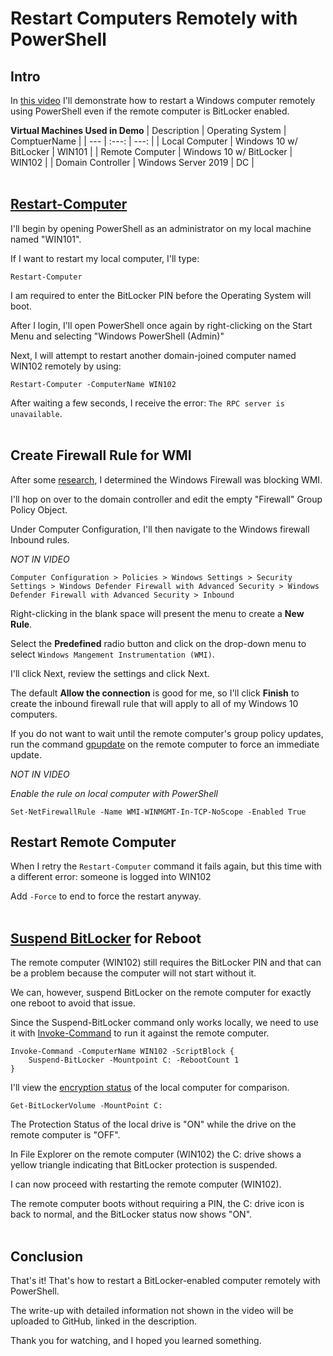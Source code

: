 # Restart Computers Remotely with PowerShell

## Intro

In [this video](https://www.youtube.com/watch?v=czDLFWBZ-JQ) I'll demonstrate how to restart a Windows computer remotely using PowerShell even if the remote computer is BitLocker enabled.

**Virtual Machines Used in Demo**
| Description | Operating System | ComptuerName |
| --- | :---: | ---: |
| Local Computer | Windows 10 w/ BitLocker | WIN101 |
| Remote Computer | Windows 10 w/ BitLocker | WIN102 |
| Domain Controller | Windows Server 2019 | DC |
<br></br>

## [Restart-Computer](https://docs.microsoft.com/en-us/powershell/module/microsoft.powershell.management/restart-computer?view=powershell-5.1)

I'll begin by opening PowerShell as an administrator on my local machine named "WIN101".

If I want to restart my local computer, I'll type:

    Restart-Computer

I am required to enter the BitLocker PIN before the Operating System will boot.

After I login, I'll open PowerShell once again by right-clicking on the Start Menu and selecting "Windows PowerShell (Admin)"

Next, I will attempt to restart another domain-joined computer named WIN102 remotely by using:

    Restart-Computer -ComputerName WIN102

After waiting a few seconds, I receive the error: `The RPC server is unavailable`.
<br></br>

## Create Firewall Rule for WMI

After some [research](https://community.spiceworks.com/topic/1640318-need-help-with-powershell-error-output), I determined the Windows Firewall was blocking WMI.

I'll hop on over to the domain controller and edit the empty "Firewall" Group Policy Object.

Under Computer Configuration, I'll then navigate to the Windows firewall Inbound rules.

*NOT IN VIDEO*

    Computer Configuration > Policies > Windows Settings > Security Settings > Windows Defender Firewall with Advanced Security > Windows Defender Firewall with Advanced Security > Inbound

Right-clicking in the blank space will present the menu to create a **New Rule**.

Select the **Predefined** radio button and click on the drop-down menu to select `Windows Mangement Instrumentation (WMI)`.

I'll click Next, review the settings and click Next.

The default **Allow the connection** is good for me, so I'll click **Finish** to create the inbound firewall rule that will apply to all of my Windows 10 computers.

If you do not want to wait until the remote computer's group policy updates, run the command [gpupdate](https://docs.microsoft.com/en-us/windows-server/administration/windows-commands/gpupdate) on the remote computer to force an immediate update.

*NOT IN VIDEO*

*Enable the rule on local computer with PowerShell*

    Set-NetFirewallRule -Name WMI-WINMGMT-In-TCP-NoScope -Enabled True

## Restart Remote Computer

When I retry the `Restart-Computer` command it fails again, but this time with a different error: someone is logged into WIN102

Add `-Force` to end to force the restart anyway.
<br></br>

## [Suspend BitLocker](https://docs.microsoft.com/en-us/powershell/module/bitlocker/suspend-bitlocker?view=win10-ps) for Reboot

The remote computer (WIN102) still requires the BitLocker PIN and that can be a problem because the computer will not start without it.

We can, however, suspend BitLocker on the remote computer for exactly one reboot to avoid that issue.

Since the Suspend-BitLocker command only works locally, we need to use it with [Invoke-Command](https://docs.microsoft.com/en-us/powershell/module/microsoft.powershell.core/invoke-command?view=powershell-5.1) to run it against the remote computer.

    Invoke-Command -ComputerName WIN102 -ScriptBlock {
        Suspend-BitLocker -Mountpoint C: -RebootCount 1
    }

I'll view the [encryption status](https://docs.microsoft.com/en-us/powershell/module/bitlocker/get-bitlockervolume?view=win10-ps) of the local computer for comparison.

    Get-BitLockerVolume -MountPoint C:

The Protection Status of the local drive is "ON" while the drive on the remote computer is "OFF".

In File Explorer on the remote computer (WIN102) the C: drive shows a yellow triangle indicating that BitLocker protection is suspended.

I can now proceed with restarting the remote computer (WIN102).

The remote computer boots without requiring a PIN, the C: drive icon is back to normal, and the BitLocker status now shows "ON".
<br></br>

## Conclusion

That's it! That's how to restart a BitLocker-enabled computer remotely with PowerShell.

The write-up with detailed information not shown in the video will be uploaded to GitHub, linked in the description.

Thank you for watching, and I hoped you learned something.